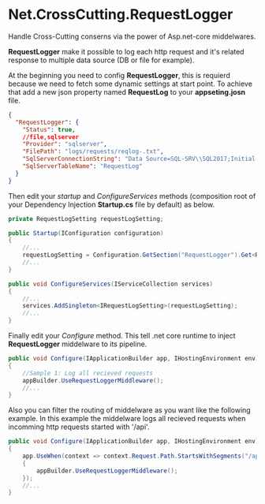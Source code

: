 # Net.CrossCutting.RequestLogger

Handle Cross-Cutting conserns via the power of Asp.net-core middelwares.  

**RequestLogger** make it possible to log each http request and it's related response to multiple data source (DB or file for example).

At the beginning you need to config **RequestLogger**, this is requierd because we need to fetch some dynamic settings at start point. To achieve that add a new json property named **RequestLog** to your  **appseting.josn** file.

```json
{
  "RequestLogger": {
    "Status": true,
    //file,sqlserver
    "Provider": "sqlserver",
    "FilePath": "logs/requests/reqlog-.txt",
    "SqlServerConnectionString": "Data Source=SQL-SRV\\SQL2017;Initial Catalog=Logs;User ID=sa;Password=admin",
    "SqlServerTableName": "RequestLog"
  }
}
```

Then edit your *startup* and *ConfigureServices* methods (composition root of your Dependency Injection **Startup.cs** file by default) as below.  

```c#
private RequestLogSetting requestLogSetting;

public Startup(IConfiguration configuration)
{
    //...
    requestLogSetting = Configuration.GetSection("RequestLogger").Get<RequestLogSetting>();
    //...
}

public void ConfigureServices(IServiceCollection services)
{
    //...
    services.AddSingleton<IRequestLogSetting>(requestLogSetting);
    //...
}
```

Finally edit your *Configure* method. This tell .net core runtime to inject **RequestLogger** middelware to its pipeline. 

```c#
public void Configure(IApplicationBuilder app, IHostingEnvironment env)
{
    //Sample 1: Log all recieved requests
    appBuilder.UseRequestLoggerMiddleware();    
    //...
}
```

Also you can filter the routing of middelware as you want like the following example. 
In this example the middelware logs all recieved requests when incomming http requests started with '/api'.
```c#
public void Configure(IApplicationBuilder app, IHostingEnvironment env)
{
    app.UseWhen(context => context.Request.Path.StartsWithSegments("/api"), appBuilder =>
    {
        appBuilder.UseRequestLoggerMiddleware();
    });
    //...
}
```
